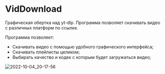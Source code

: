 # VidDownload
Графическая обертка над yt-dlp. Программа позволяет скачивать видео с различных платформ по ссылке.

Программа позволяет:
- Скачивать видео с помощью удобного графического интерфейса;
- Скачивать плейлисты целиком;
- Выбирать качество и кодек с которым будет загружаться видео;

![2022-10-04_20-17-56](https://user-images.githubusercontent.com/26280352/193884902-ebe49c8f-942a-42bf-ad17-f33b08f8d31f.png)
